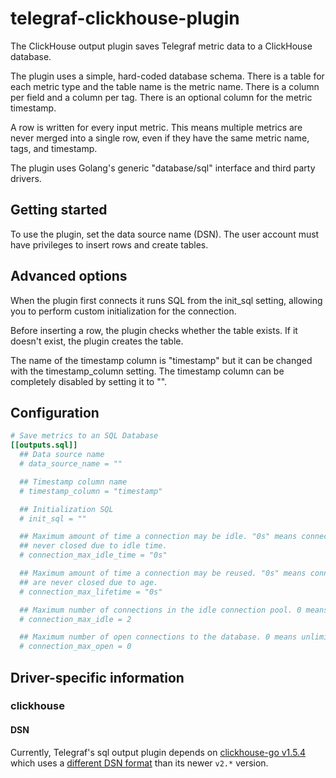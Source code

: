 # telegraf-clickhouse-plugin

The ClickHouse output plugin saves Telegraf metric data to a ClickHouse database.

The plugin uses a simple, hard-coded database schema. There is a table for each metric type and the table name is the metric name. There is a column per field and a column per tag. There is an optional column for the metric timestamp.

A row is written for every input metric. This means multiple metrics are never merged into a single row, even if they have the same metric name, tags, and timestamp.

The plugin uses Golang's generic "database/sql" interface and third party drivers.

## Getting started

To use the plugin, set the data source name (DSN). The user account must have privileges to insert rows and create tables.

## Advanced options

When the plugin first connects it runs SQL from the init_sql setting, allowing you to perform custom initialization for the connection.

Before inserting a row, the plugin checks whether the table exists. If it doesn't exist, the plugin creates the table.

The name of the timestamp column is "timestamp" but it can be changed with the timestamp_column setting. The timestamp column can be completely disabled by setting it to "".

## Configuration

```toml @sample.conf
# Save metrics to an SQL Database
[[outputs.sql]]
  ## Data source name
  # data_source_name = ""

  ## Timestamp column name
  # timestamp_column = "timestamp"

  ## Initialization SQL
  # init_sql = ""

  ## Maximum amount of time a connection may be idle. "0s" means connections are
  ## never closed due to idle time.
  # connection_max_idle_time = "0s"

  ## Maximum amount of time a connection may be reused. "0s" means connections
  ## are never closed due to age.
  # connection_max_lifetime = "0s"

  ## Maximum number of connections in the idle connection pool. 0 means unlimited.
  # connection_max_idle = 2

  ## Maximum number of open connections to the database. 0 means unlimited.
  # connection_max_open = 0
```

## Driver-specific information

### clickhouse

#### DSN

Currently, Telegraf's sql output plugin depends on [clickhouse-go v1.5.4](https://github.com/ClickHouse/clickhouse-go/tree/v1.5.4) which uses a [different DSN format](https://github.com/ClickHouse/clickhouse-go/tree/v1.5.4#dsn) than its newer `v2.*` version.
